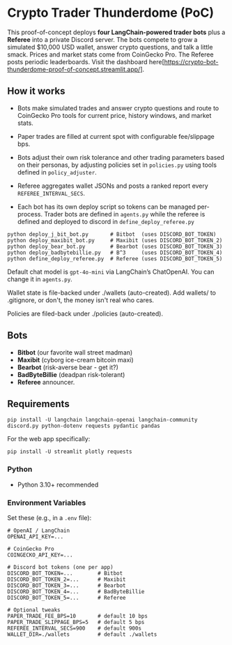 # Crypto Trader Thunderdome (PoC)

This proof-of-concept deploys **four LangChain-powered trader bots** plus a **Referee** into a private Discord server. The bots compete to grow a simulated $10,000 USD wallet, answer crypto questions, and talk a little smack. Prices and market stats come from CoinGecko Pro. The Referee posts periodic leaderboards. Visit the dashboard here[https://crypto-bot-thunderdome-proof-of-concept.streamlit.app/].

## How it works
- Bots make simulated trades and answer crypto questions and route to CoinGecko Pro tools for current price, history windows, and market stats.

- Paper trades are filled at current spot with configurable fee/slippage bps.

- Bots adjust their own risk tolerance and other trading parameters based on their personas, by adjusting policies set in `policies.py` using tools defined in `policy_adjuster`.

- Referee aggregates wallet JSONs and posts a ranked report every `REFEREE_INTERVAL_SECS`.

- Each bot has its own deploy script so tokens can be managed per-process. Trader bots are defined in `agents.py` while the referee is defined and deployed to discord in `define_deploy_referee.py`

```
python deploy_j_bit_bot.py       # Bitbot  (uses DISCORD_BOT_TOKEN)
python deploy_maxibit_bot.py     # Maxibit (uses DISCORD_BOT_TOKEN_2)
python deploy_bear_bot.py        # Bearbot (uses DISCORD_BOT_TOKEN_3)
python deploy_badbytebillie.py   # B^3     (uses DISCORD_BOT_TOKEN_4)
python define_deploy_referee.py  # Referee (uses DISCORD_BOT_TOKEN_5)
```

Default chat model is `gpt-4o-mini` via LangChain’s ChatOpenAI. You can change it in `agents.py`.

Wallet state is file-backed under ./wallets (auto-created). Add wallets/ to .gitignore, or don't, the money isn't real who cares.

Policies are filed-back under ./policies (auto-created).

## Bots
- **Bitbot** (our favorite wall street madman) 
- **Maxibit** (cyborg ice-cream bitcoin maxi)
- **Bearbot** (risk-averse bear - get it?)
- **BadByteBillie** (deadpan risk-tolerant)
- **Referee** announcer.

## Requirements
`pip install -U langchain langchain-openai langchain-community discord.py python-dotenv requests pydantic pandas`

For the web app specifically:

`pip install -U streamlit plotly requests`

### Python
- Python 3.10+ recommended

### Environment Variables
Set these (e.g., in a `.env` file):

```env
# OpenAI / LangChain
OPENAI_API_KEY=...

# CoinGecko Pro
COINGECKO_API_KEY=...

# Discord bot tokens (one per app)
DISCORD_BOT_TOKEN=...        # Bitbot
DISCORD_BOT_TOKEN_2=...      # Maxibit
DISCORD_BOT_TOKEN_3=...      # Bearbot
DISCORD_BOT_TOKEN_4=...      # BadByteBillie
DISCORD_BOT_TOKEN_5=...      # Referee

# Optional tweaks
PAPER_TRADE_FEE_BPS=10       # default 10 bps
PAPER_TRADE_SLIPPAGE_BPS=5   # default 5 bps
REFEREE_INTERVAL_SECS=900    # default 900s
WALLET_DIR=./wallets         # default ./wallets
